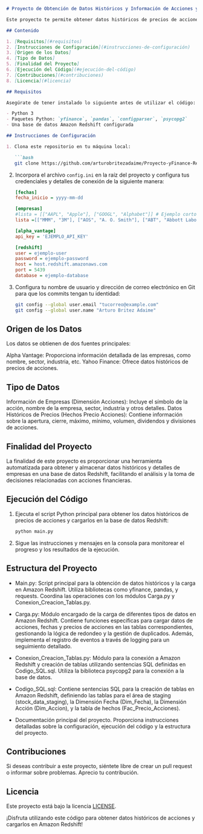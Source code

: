 
```markdown
# Proyecto de Obtención de Datos Históricos y Información de Acciones y Carga en Amazon Redshift

Este proyecto te permite obtener datos históricos de precios de acciones, así como información detallada de las empresas detrás de esas acciones, utilizando Python y cargarlos en una base de datos Amazon Redshift. A continuación, encontrarás una guía para utilizar este código de manera efectiva.

## Contenido

1. [Requisitos](#requisitos)
2. [Instrucciones de Configuración](#instrucciones-de-configuración)
3. [Origen de los Datos]
4. [Tipo de Datos]
5. [Finalidad del Proyecto]
6. [Ejecución del Código](#ejecución-del-código)
7. [Contribuciones](#contribuciones)
8. [Licencia](#licencia)

## Requisitos

Asegúrate de tener instalado lo siguiente antes de utilizar el código:

- Python 3
- Paquetes Python: `yfinance`, `pandas`, `configparser`, `psycopg2`
- Una base de datos Amazon Redshift configurada

## Instrucciones de Configuración

1. Clona este repositorio en tu máquina local:

   ```bash
   git clone https://github.com/arturobritezadaime/Proyecto-yFinance-Redshift.git
   ```

2. Incorpora el archivo `config.ini` en la raíz del proyecto y configura tus credenciales y detalles de conexión de la siguiente manera:

   ```ini
   [fechas]
   fecha_inicio = yyyy-mm-dd
   
   [empresas]
   #lista = [["AAPL", "Apple"], ["GOOGL", "Alphabet"]] # Ejemplo corto
   lista =[["MMM", "3M"], ["AOS", "A. O. Smith"], ["ABT", "Abbott Laboratories"], ["ABBV", "AbbVie"], ["ABMD", "Abiomed"], ["ACN", "Accenture"], ["ATVI", "Activision Blizzard"], ["ADM", "ADM"], ["ADBE", "Adobe"], ["AAP", "Advance Auto Parts"], ["AMD", "Advanced Micro Devices"], ["AES", "AES Corp"], ["AFL", "Aflac"], ["A", "Agilent Technologies"], ["APD", "Air Products & Chemicals"]]

   [alpha_vantage]
   api_key = 'EJEMPLO_API_KEY'
   
   [redshift]
   user = ejemplo-user
   password = ejemplo-password 
   host = host.redshift.amazonaws.com
   port = 5439
   database = ejemplo-database
   ```

3. Configura tu nombre de usuario y dirección de correo electrónico en Git para que los commits tengan tu identidad:

   ```bash
   git config --global user.email "tucorreo@example.com"
   git config --global user.name "Arturo Britez Adaime"
   ```
## Origen de los Datos
Los datos se obtienen de dos fuentes principales:

Alpha Vantage: Proporciona información detallada de las empresas, como nombre, sector, industria, etc.
Yahoo Finance: Ofrece datos históricos de precios de acciones.
## Tipo de Datos
Información de Empresas (Dimensión Acciones): Incluye el símbolo de la acción, nombre de la empresa, sector, industria y otros detalles.
Datos Históricos de Precios (Hechos Precio Acciones): Contiene información sobre la apertura, cierre, máximo, mínimo, volumen, dividendos y divisiones de acciones.
## Finalidad del Proyecto
La finalidad de este proyecto es proporcionar una herramienta automatizada para obtener y almacenar datos históricos y detalles de empresas en una base de datos Redshift, facilitando el análisis y la toma de decisiones relacionadas con acciones financieras.
## Ejecución del Código

1. Ejecuta el script Python principal para obtener los datos históricos de precios de acciones y cargarlos en la base de datos Redshift:

   ```bash
   python main.py
   ```

2. Sigue las instrucciones y mensajes en la consola para monitorear el progreso y los resultados de la ejecución.
## Estructura del Proyecto
* Main.py: Script principal para la obtención de datos históricos y la carga en Amazon Redshift. Utiliza bibliotecas como yfinance, pandas, y requests. Coordina las operaciones con los módulos Carga.py y Conexion_Creacion_Tablas.py.

* Carga.py: Módulo encargado de la carga de diferentes tipos de datos en Amazon Redshift. Contiene funciones específicas para cargar datos de acciones, fechas y precios de acciones en las tablas correspondientes, gestionando la lógica de redondeo y la gestión de duplicados. Además, implementa el registro de eventos a través de logging para un seguimiento detallado.

* Conexion_Creacion_Tablas.py: Módulo para la conexión a Amazon Redshift y creación de tablas utilizando sentencias SQL definidas en Codigo_SQL.sql. Utiliza la biblioteca psycopg2 para la conexión a la base de datos.

* Codigo_SQL.sql: Contiene sentencias SQL para la creación de tablas en Amazon Redshift, definiendo las tablas para el área de staging (stock_data_staging), la Dimensión Fecha (Dim_Fecha), la Dimensión Acción (Dim_Accion), y la tabla de hechos (Fac_Precio_Acciones).
* Documentación principal del proyecto. Proporciona instrucciones detalladas sobre la configuración, ejecución del código y la estructura del proyecto.
## Contribuciones

Si deseas contribuir a este proyecto, siéntete libre de crear un pull request o informar sobre problemas. Aprecio tu contribución.

## Licencia

Este proyecto está bajo la licencia [LICENSE](LICENSE).

¡Disfruta utilizando este código para obtener datos históricos de acciones y cargarlos en Amazon Redshift!

